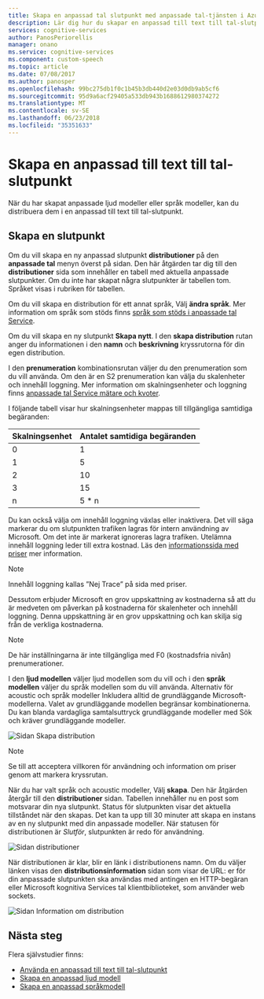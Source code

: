 ```yaml
---
title: Skapa en anpassad tal slutpunkt med anpassade tal-tjänsten i Azure | Microsoft Docs
description: Lär dig hur du skapar en anpassad till text till tal-slutpunkt med anpassade tal-tjänsten i kognitiva Services.
services: cognitive-services
author: PanosPeriorellis
manager: onano
ms.service: cognitive-services
ms.component: custom-speech
ms.topic: article
ms.date: 07/08/2017
ms.author: panosper
ms.openlocfilehash: 99bc275db1f0c1b45b3db440d2e03d0db9ab5cf6
ms.sourcegitcommit: 95d9a6acf29405a533db943b1688612980374272
ms.translationtype: MT
ms.contentlocale: sv-SE
ms.lasthandoff: 06/23/2018
ms.locfileid: "35351633"
---
```

# <a name="create-a-custom-speech-to-text-endpoint"></a>Skapa en anpassad till text till tal-slutpunkt
När du har skapat anpassade ljud modeller eller språk modeller, kan du distribuera dem i en anpassad till text till tal-slutpunkt. 

## <a name="create-an-endpoint"></a>Skapa en slutpunkt
Om du vill skapa en ny anpassad slutpunkt **distributioner** på den **anpassade tal** menyn överst på sidan. Den här åtgärden tar dig till den **distributioner** sida som innehåller en tabell med aktuella anpassade slutpunkter. Om du inte har skapat några slutpunkter är tabellen tom. Språket visas i rubriken för tabellen. 

Om du vill skapa en distribution för ett annat språk, Välj **ändra språk**. Mer information om språk som stöds finns [språk som stöds i anpassade tal Service](cognitive-services-custom-speech-change-locale.md).

Om du vill skapa en ny slutpunkt **Skapa nytt**. I den **skapa distribution** rutan anger du informationen i den **namn** och **beskrivning** kryssrutorna för din egen distribution.

I den **prenumeration** kombinationsrutan väljer du den prenumeration som du vill använda. Om den är en S2 prenumeration kan välja du skalenheter och innehåll loggning. Mer information om skalningsenheter och loggning finns [anpassade tal Service mätare och kvoter](../cognitive-services-custom-speech-meters.md).

I följande tabell visar hur skalningsenheter mappas till tillgängliga samtidiga begäranden:

| Skalningsenhet | Antalet samtidiga begäranden |
| ------ | ----- |
| 0 | 1 |
| 1 | 5 |
| 2 | 10 |
| 3 | 15 |
| n | 5 * n |

Du kan också välja om innehåll loggning växlas eller inaktivera. Det vill säga markerar du om slutpunkten trafiken lagras för intern användning av Microsoft. Om det inte är markerat ignoreras lagra trafiken. Utelämna innehåll loggning leder till extra kostnad. Läs den [informationssida med priser](https://azure.microsoft.com/pricing/details/cognitive-services/custom-speech-service/) mer information.

> [!NOTE]
> Innehåll loggning kallas ”Nej Trace” på sida med priser.
>


Dessutom erbjuder Microsoft en grov uppskattning av kostnaderna så att du är medveten om påverkan på kostnaderna för skalenheter och innehåll loggning. Denna uppskattning är en grov uppskattning och kan skilja sig från de verkliga kostnaderna.

> [!NOTE]
> De här inställningarna är inte tillgängliga med F0 (kostnadsfria nivån) prenumerationer.
>

I den **ljud modellen** väljer ljud modellen som du vill och i den **språk modellen** väljer du språk modellen som du vill använda. Alternativ för acoustic och språk modeller Inkludera alltid de grundläggande Microsoft-modellerna. Valet av grundläggande modellen begränsar kombinationerna. Du kan blanda vardagliga samtalsuttryck grundläggande modeller med Sök och kräver grundläggande modeller.

![Sidan Skapa distribution](../../../media/cognitive-services/custom-speech-service/custom-speech-deployment-create2.png)

> [!NOTE]
> Se till att acceptera villkoren för användning och information om priser genom att markera kryssrutan.
>

När du har valt språk och acoustic modeller, Välj **skapa**. Den här åtgärden återgår till den **distributioner** sidan. Tabellen innehåller nu en post som motsvarar din nya slutpunkt. Status för slutpunkten visar det aktuella tillståndet när den skapas. Det kan ta upp till 30 minuter att skapa en instans av en ny slutpunkt med din anpassade modeller. När statusen för distributionen är *Slutför*, slutpunkten är redo för användning.

![Sidan distributioner](../../../media/cognitive-services/custom-speech-service/custom-speech-deployment-ready.png)

När distributionen är klar, blir en länk i distributionens namn. Om du väljer länken visas den **distributionsinformation** sidan som visar de URL: er för din anpassade slutpunkten ska användas med antingen en HTTP-begäran eller Microsoft kognitiva Services tal klientbiblioteket, som använder web sockets.

![Sidan Information om distribution](../../../media/cognitive-services/custom-speech-service/custom-speech-deployment-info2.png)

## <a name="next-steps"></a>Nästa steg

Flera självstudier finns:
* [Använda en anpassad till text till tal-slutpunkt](cognitive-services-custom-speech-use-endpoint.md)
* [Skapa en anpassad ljud modell](cognitive-services-custom-speech-create-acoustic-model.md)
* [Skapa en anpassad språkmodell](cognitive-services-custom-speech-create-language-model.md)
